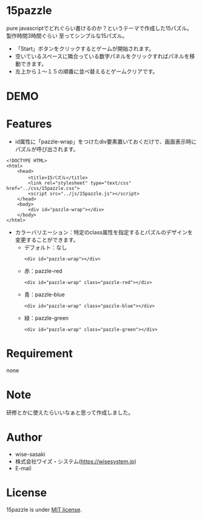 # 15pazzle
pure javascriptでどれぐらい書けるのか？というテーマで作成した15パズル。製作時間3時間ぐらい
至ってシンプルな15パズル。
* 「Start」ボタンをクリックするとゲームが開始されます。
* 空いているスペースに隣合っている数字パネルをクリックすればパネルを移動できます。
* 左上から１～１５の順番に並べ替えるとゲームクリアです。

# DEMO


# Features
* id属性に「pazzle-wrap」をつけたdiv要素置いておくだけで、画面表示時にパズルが呼び出されます。
```
<!DOCTYPE HTML>
<html>
    <head>
        <title>15パズル</title>
        <link rel="stylesheet" type="text/css" href="../css/15pazzle.css">
        <script src="../js/15pazzle.js"></script>
    </head>
    <body>
        <div id="pazzle-wrap"></div>
    </body>
</html>
```

* カラーバリエーション：特定のclass属性を指定するとパズルのデザインを変更することができます。
  * デフォルト：なし
    ```
    <div id="pazzle-wrap"></div>
    ```
  * 赤：pazzle-red
    ```
    <div id="pazzle-wrap" class="pazzle-red"></div>
    ```
  * 青：pazzle-blue
    ```
    <div id="pazzle-wrap" class="pazzle-blue"></div>
    ```
  * 緑：pazzle-green
    ```
    <div id="pazzle-wrap" class="pazzle-green"></div>
    ```

# Requirement
none

# Note
研修とかに使えたらいいなぁと思って作成しました。

# Author
* wise-sasaki
* 株式会社ワイズ・システム(https://wisesystem.jp)
* E-mail

# License
15pazzle is under [MIT license](https://en.wikipedia.org/wiki/MIT_License).
